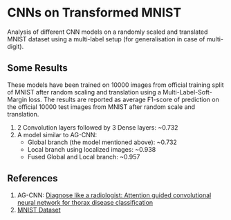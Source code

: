 # CNNs on Transformed MNIST

Analysis of different CNN models on a randomly scaled and translated MNIST dataset using a multi-label setup (for generalisation in case of multi-digit).

## Some Results

These models have been trained on 10000 images from official training split of MNIST after random scaling and translation using a Multi-Label-Soft-Margin loss. The results are reported as average F1-score of prediction on the official 10000 test images from MNIST after random scale and translation.

1. 2 Convolution layers followed by 3 Dense layers: ~0.732
2. A model similar to AG-CNN:
    * Global branch (the model mentioned above): ~0.732
    * Local branch using localized images: ~0.938
    * Fused Global and Local branch: ~0.957

## References

1. AG-CNN: <a href="https://arxiv.org/abs/1801.09927">Diagnose like a radiologist: Attention guided convolutional neural network for thorax disease classification</a>
2. <a href="http://yann.lecun.com/exdb/mnist/">MNIST Dataset</a>
